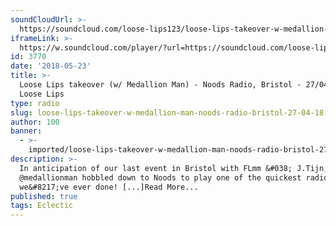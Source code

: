 ```yaml
---
soundCloudUrl: >-
  https://soundcloud.com/loose-lips123/loose-lips-takeover-w-medallion-man-noods-radio-bristol-270418
iframeLink: >-
  https://w.soundcloud.com/player/?url=https://soundcloud.com/loose-lips123/loose-lips-takeover-w-medallion-man-noods-radio-bristol-270418&color=00aabb&auto_play=false&hide_related=false&show_comments=true&show_user=true&show_reposts=false
id: 3770
date: '2018-05-23'
title: >-
  Loose Lips takeover (w/ Medallion Man) - Noods Radio, Bristol - 27/04/18 -
  Loose Lips
type: radio
slug: loose-lips-takeover-w-medallion-man-noods-radio-bristol-27-04-18
author: 100
banner:
  - >-
    imported/loose-lips-takeover-w-medallion-man-noods-radio-bristol-27-04-18/image3770.jpeg
description: >-
  In anticipation of our last event in Bristol with FLmm &#038; J.Tijn,
  @medallionman hobbled down to Noods to play one of the quickest radio shows
  we&#8217;ve ever done! [...]Read More...
published: true
tags: Eclectic
---
```

